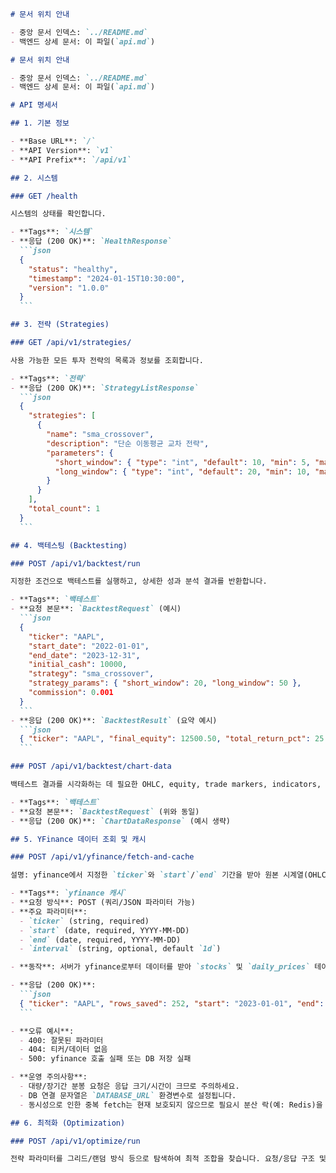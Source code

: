````markdown
# 문서 위치 안내

- 중앙 문서 인덱스: `../README.md`
- 백엔드 상세 문서: 이 파일(`api.md`)

# 문서 위치 안내

- 중앙 문서 인덱스: `../README.md`
- 백엔드 상세 문서: 이 파일(`api.md`)

# API 명세서

## 1. 기본 정보

- **Base URL**: `/`
- **API Version**: `v1`
- **API Prefix**: `/api/v1`

## 2. 시스템

### GET /health

시스템의 상태를 확인합니다.

- **Tags**: `시스템`
- **응답 (200 OK)**: `HealthResponse`
  ```json
  {
    "status": "healthy",
    "timestamp": "2024-01-15T10:30:00",
    "version": "1.0.0"
  }
  ```

## 3. 전략 (Strategies)

### GET /api/v1/strategies/

사용 가능한 모든 투자 전략의 목록과 정보를 조회합니다.

- **Tags**: `전략`
- **응답 (200 OK)**: `StrategyListResponse`
  ```json
  {
    "strategies": [
      {
        "name": "sma_crossover",
        "description": "단순 이동평균 교차 전략",
        "parameters": {
          "short_window": { "type": "int", "default": 10, "min": 5, "max": 50 },
          "long_window": { "type": "int", "default": 20, "min": 10, "max": 200 }
        }
      }
    ],
    "total_count": 1
  }
  ```

## 4. 백테스팅 (Backtesting)

### POST /api/v1/backtest/run

지정한 조건으로 백테스트를 실행하고, 상세한 성과 분석 결과를 반환합니다.

- **Tags**: `백테스트`
- **요청 본문**: `BacktestRequest` (예시)
  ```json
  {
    "ticker": "AAPL",
    "start_date": "2022-01-01",
    "end_date": "2023-12-31",
    "initial_cash": 10000,
    "strategy": "sma_crossover",
    "strategy_params": { "short_window": 20, "long_window": 50 },
    "commission": 0.001
  }
  ```
- **응답 (200 OK)**: `BacktestResult` (요약 예시)
  ```json
  { "ticker": "AAPL", "final_equity": 12500.50, "total_return_pct": 25.0 }
  ```

### POST /api/v1/backtest/chart-data

백테스트 결과를 시각화하는 데 필요한 OHLC, equity, trade markers, indicators, summary stats 등을 반환합니다.

- **Tags**: `백테스트`
- **요청 본문**: `BacktestRequest` (위와 동일)
- **응답 (200 OK)**: `ChartDataResponse` (예시 생략)

## 5. YFinance 데이터 조회 및 캐시

### POST /api/v1/yfinance/fetch-and-cache

설명: yfinance에서 지정한 `ticker`와 `start`/`end` 기간을 받아 원본 시계열(OHLCV)을 데이터베이스에 저장(업서트)합니다. 이 엔드포인트은 DB 캐시를 직접 채우기 위한 용도입니다.

- **Tags**: `yfinance 캐시`
- **요청 방식**: POST (쿼리/JSON 파라미터 가능)
- **주요 파라미터**:
  - `ticker` (string, required)
  - `start` (date, required, YYYY-MM-DD)
  - `end` (date, required, YYYY-MM-DD)
  - `interval` (string, optional, default `1d`)

- **동작**: 서버가 yfinance로부터 데이터를 받아 `stocks` 및 `daily_prices` 테이블에 upsert 합니다. 이미 존재하는 데이터는 갱신됩니다. 빈 결과나 비정상 응답은 4xx/5xx로 매핑됩니다.

- **응답 (200 OK)**:
  ```json
  { "ticker": "AAPL", "rows_saved": 252, "start": "2023-01-01", "end": "2023-12-31" }
  ```

- **오류 예시**:
  - 400: 잘못된 파라미터
  - 404: 티커/데이터 없음
  - 500: yfinance 호출 실패 또는 DB 저장 실패

- **운영 주의사항**:
  - 대량/장기간 분봉 요청은 응답 크기/시간이 크므로 주의하세요.
  - DB 연결 문자열은 `DATABASE_URL` 환경변수로 설정됩니다.
  - 동시성으로 인한 중복 fetch는 현재 보호되지 않으므로 필요시 분산 락(예: Redis)을 도입하세요.

## 6. 최적화 (Optimization)

### POST /api/v1/optimize/run

전략 파라미터를 그리드/랜덤 방식 등으로 탐색하여 최적 조합을 찾습니다. 요청/응답 구조 및 예시는 하단의 예시 블록을 참고하세요.
